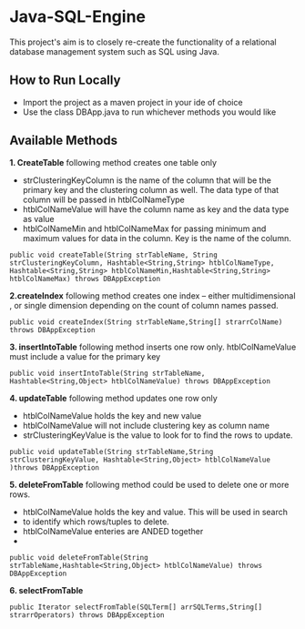 # Java-SQL-Engine 
This project's aim is to closely re-create the functionality of a relational database management system such as SQL using Java.

## How to Run Locally
- Import the project as a maven project in your ide of choice
- Use the class DBApp.java to run whichever methods you would like

## Available Methods

**1. CreateTable**
following method creates one table only
- strClusteringKeyColumn is the name of the column that will be the primary key and the clustering column as well. The data type of that column will be passed in htblColNameType
- htblColNameValue will have the column name as key and the data type as value
- htblColNameMin and htblColNameMax for passing minimum and maximum values for data in the column. Key is the name of the column.

```public void createTable(String strTableName, String strClusteringKeyColumn, Hashtable<String,String> htblColNameType, Hashtable<String,String> htblColNameMin,Hashtable<String,String> htblColNameMax) throws DBAppException```




**2.createIndex**
following method creates one index – either multidimensional , or single dimension depending on the count of column names passed.

```public void createIndex(String strTableName,String[] strarrColName) throws DBAppException```



**3. insertIntoTable**
following method inserts one row only.
htblColNameValue must include a value for the primary key

```public void insertIntoTable(String strTableName, Hashtable<String,Object> htblColNameValue) throws DBAppException```



**4. updateTable**
following method updates one row only
- htblColNameValue holds the key and new value
- htblColNameValue will not include clustering key as column name
- strClusteringKeyValue is the value to look for to find the rows to update.

```public void updateTable(String strTableName,String strClusteringKeyValue, Hashtable<String,Object> htblColNameValue )throws DBAppException```



**5. deleteFromTable**
following method could be used to delete one or more rows.
- htblColNameValue holds the key and value. This will be used in search
- to identify which rows/tuples to delete.
- htblColNameValue enteries are ANDED together
- 
```public void deleteFromTable(String strTableName,Hashtable<String,Object> htblColNameValue) throws DBAppException```



**6. selectFromTable**

```
public Iterator selectFromTable(SQLTerm[] arrSQLTerms,String[] strarrOperators) throws DBAppException
```


